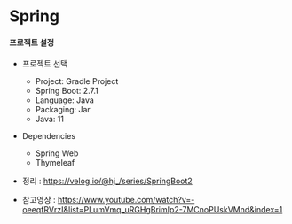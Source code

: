 # Spring

#### 프로젝트 설정

* 프로젝트 선택
    * Project: Gradle Project
    * Spring Boot: 2.7.1
    * Language: Java
    * Packaging: Jar
    * Java: 11
* Dependencies
    * Spring Web
    * Thymeleaf
    
* 정리 : https://velog.io/@hj_/series/SpringBoot2
* 참고영상 : https://www.youtube.com/watch?v=-oeeqfRVrzI&list=PLumVmq_uRGHgBrimIp2-7MCnoPUskVMnd&index=1
